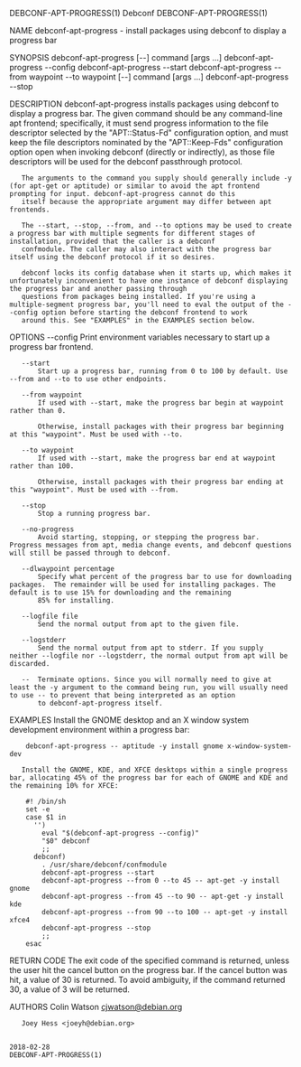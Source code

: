 DEBCONF-APT-PROGRESS(1)                                                                         Debconf                                                                        DEBCONF-APT-PROGRESS(1)

NAME
       debconf-apt-progress - install packages using debconf to display a progress bar

SYNOPSIS
        debconf-apt-progress [--] command [args ...]
        debconf-apt-progress --config
        debconf-apt-progress --start
        debconf-apt-progress --from waypoint --to waypoint [--] command [args ...]
        debconf-apt-progress --stop

DESCRIPTION
       debconf-apt-progress installs packages using debconf to display a progress bar. The given command should be any command-line apt frontend; specifically, it must send progress information to
       the file descriptor selected by the "APT::Status-Fd" configuration option, and must keep the file descriptors nominated by the "APT::Keep-Fds" configuration option open when invoking debconf
       (directly or indirectly), as those file descriptors will be used for the debconf passthrough protocol.

       The arguments to the command you supply should generally include -y (for apt-get or aptitude) or similar to avoid the apt frontend prompting for input. debconf-apt-progress cannot do this
       itself because the appropriate argument may differ between apt frontends.

       The --start, --stop, --from, and --to options may be used to create a progress bar with multiple segments for different stages of installation, provided that the caller is a debconf
       confmodule. The caller may also interact with the progress bar itself using the debconf protocol if it so desires.

       debconf locks its config database when it starts up, which makes it unfortunately inconvenient to have one instance of debconf displaying the progress bar and another passing through
       questions from packages being installed. If you're using a multiple-segment progress bar, you'll need to eval the output of the --config option before starting the debconf frontend to work
       around this. See "EXAMPLES" in the EXAMPLES section below.

OPTIONS
       --config
           Print environment variables necessary to start up a progress bar frontend.

       --start
           Start up a progress bar, running from 0 to 100 by default. Use --from and --to to use other endpoints.

       --from waypoint
           If used with --start, make the progress bar begin at waypoint rather than 0.

           Otherwise, install packages with their progress bar beginning at this "waypoint". Must be used with --to.

       --to waypoint
           If used with --start, make the progress bar end at waypoint rather than 100.

           Otherwise, install packages with their progress bar ending at this "waypoint". Must be used with --from.

       --stop
           Stop a running progress bar.

       --no-progress
           Avoid starting, stopping, or stepping the progress bar. Progress messages from apt, media change events, and debconf questions will still be passed through to debconf.

       --dlwaypoint percentage
           Specify what percent of the progress bar to use for downloading packages.  The remainder will be used for installing packages. The default is to use 15% for downloading and the remaining
           85% for installing.

       --logfile file
           Send the normal output from apt to the given file.

       --logstderr
           Send the normal output from apt to stderr. If you supply neither --logfile nor --logstderr, the normal output from apt will be discarded.

       --  Terminate options. Since you will normally need to give at least the -y argument to the command being run, you will usually need to use -- to prevent that being interpreted as an option
           to debconf-apt-progress itself.

EXAMPLES
       Install the GNOME desktop and an X window system development environment within a progress bar:

        debconf-apt-progress -- aptitude -y install gnome x-window-system-dev

       Install the GNOME, KDE, and XFCE desktops within a single progress bar, allocating 45% of the progress bar for each of GNOME and KDE and the remaining 10% for XFCE:

        #! /bin/sh
        set -e
        case $1 in
          '')
            eval "$(debconf-apt-progress --config)"
            "$0" debconf
            ;;
          debconf)
            . /usr/share/debconf/confmodule
            debconf-apt-progress --start
            debconf-apt-progress --from 0 --to 45 -- apt-get -y install gnome
            debconf-apt-progress --from 45 --to 90 -- apt-get -y install kde
            debconf-apt-progress --from 90 --to 100 -- apt-get -y install xfce4
            debconf-apt-progress --stop
            ;;
        esac

RETURN CODE
       The exit code of the specified command is returned, unless the user hit the cancel button on the progress bar. If the cancel button was hit, a value of 30 is returned. To avoid ambiguity, if
       the command returned 30, a value of 3 will be returned.

AUTHORS
       Colin Watson <cjwatson@debian.org>

       Joey Hess <joeyh@debian.org>

                                                                                              2018-02-28                                                                       DEBCONF-APT-PROGRESS(1)
